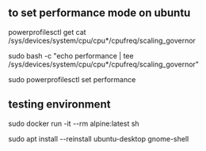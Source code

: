
## to set performance mode on ubuntu

powerprofilesctl get
cat /sys/devices/system/cpu/cpu*/cpufreq/scaling_governor


sudo bash -c "echo performance | tee /sys/devices/system/cpu/cpu*/cpufreq/scaling_governor"

sudo powerprofilesctl set performance

## testing environment

sudo docker run -it --rm alpine:latest sh

sudo apt install --reinstall ubuntu-desktop gnome-shell